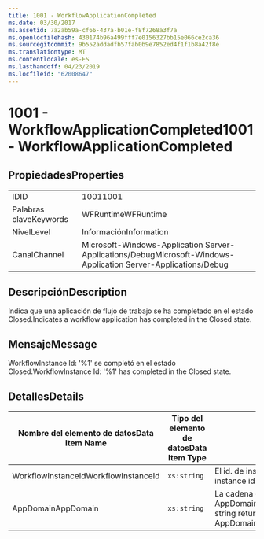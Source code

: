 ```yaml
---
title: 1001 - WorkflowApplicationCompleted
ms.date: 03/30/2017
ms.assetid: 7a2ab59a-cf66-437a-b01e-f8f7268a3f7a
ms.openlocfilehash: 430174b96a499fff7e0156327bb15e066ce2ca36
ms.sourcegitcommit: 9b552addadfb57fab0b9e7852ed4f1f1b8a42f8e
ms.translationtype: MT
ms.contentlocale: es-ES
ms.lasthandoff: 04/23/2019
ms.locfileid: "62008647"
---
```

# <a name="1001---workflowapplicationcompleted"></a><span data-ttu-id="ee4c7-102">1001 - WorkflowApplicationCompleted</span><span class="sxs-lookup"><span data-stu-id="ee4c7-102">1001 - WorkflowApplicationCompleted</span></span>
## <a name="properties"></a><span data-ttu-id="ee4c7-103">Propiedades</span><span class="sxs-lookup"><span data-stu-id="ee4c7-103">Properties</span></span>  
  
|||  
|-|-|  
|<span data-ttu-id="ee4c7-104">ID</span><span class="sxs-lookup"><span data-stu-id="ee4c7-104">ID</span></span>|<span data-ttu-id="ee4c7-105">1001</span><span class="sxs-lookup"><span data-stu-id="ee4c7-105">1001</span></span>|  
|<span data-ttu-id="ee4c7-106">Palabras clave</span><span class="sxs-lookup"><span data-stu-id="ee4c7-106">Keywords</span></span>|<span data-ttu-id="ee4c7-107">WFRuntime</span><span class="sxs-lookup"><span data-stu-id="ee4c7-107">WFRuntime</span></span>|  
|<span data-ttu-id="ee4c7-108">Nivel</span><span class="sxs-lookup"><span data-stu-id="ee4c7-108">Level</span></span>|<span data-ttu-id="ee4c7-109">Información</span><span class="sxs-lookup"><span data-stu-id="ee4c7-109">Information</span></span>|  
|<span data-ttu-id="ee4c7-110">Canal</span><span class="sxs-lookup"><span data-stu-id="ee4c7-110">Channel</span></span>|<span data-ttu-id="ee4c7-111">Microsoft-Windows-Application Server-Applications/Debug</span><span class="sxs-lookup"><span data-stu-id="ee4c7-111">Microsoft-Windows-Application Server-Applications/Debug</span></span>|  
  
## <a name="description"></a><span data-ttu-id="ee4c7-112">Descripción</span><span class="sxs-lookup"><span data-stu-id="ee4c7-112">Description</span></span>  
 <span data-ttu-id="ee4c7-113">Indica que una aplicación de flujo de trabajo se ha completado en el estado Closed.</span><span class="sxs-lookup"><span data-stu-id="ee4c7-113">Indicates a workflow application has completed in the Closed state.</span></span>  
  
## <a name="message"></a><span data-ttu-id="ee4c7-114">Mensaje</span><span class="sxs-lookup"><span data-stu-id="ee4c7-114">Message</span></span>  
 <span data-ttu-id="ee4c7-115">WorkflowInstance Id: '%1' se completó en el estado Closed.</span><span class="sxs-lookup"><span data-stu-id="ee4c7-115">WorkflowInstance Id: '%1' has completed in the Closed state.</span></span>  
  
## <a name="details"></a><span data-ttu-id="ee4c7-116">Detalles</span><span class="sxs-lookup"><span data-stu-id="ee4c7-116">Details</span></span>  
  
|<span data-ttu-id="ee4c7-117">Nombre del elemento de datos</span><span class="sxs-lookup"><span data-stu-id="ee4c7-117">Data Item Name</span></span>|<span data-ttu-id="ee4c7-118">Tipo del elemento de datos</span><span class="sxs-lookup"><span data-stu-id="ee4c7-118">Data Item Type</span></span>|<span data-ttu-id="ee4c7-119">Descripción</span><span class="sxs-lookup"><span data-stu-id="ee4c7-119">Description</span></span>|  
|--------------------|--------------------|-----------------|  
|<span data-ttu-id="ee4c7-120">WorkflowInstanceId</span><span class="sxs-lookup"><span data-stu-id="ee4c7-120">WorkflowInstanceId</span></span>|`xs:string`|<span data-ttu-id="ee4c7-121">El id. de instancia del flujo de trabajo.</span><span class="sxs-lookup"><span data-stu-id="ee4c7-121">The instance id for the workflow</span></span>|  
|<span data-ttu-id="ee4c7-122">AppDomain</span><span class="sxs-lookup"><span data-stu-id="ee4c7-122">AppDomain</span></span>|`xs:string`|<span data-ttu-id="ee4c7-123">La cadena devuelta por AppDomain.CurrentDomain.FriendlyName.</span><span class="sxs-lookup"><span data-stu-id="ee4c7-123">The string returned by AppDomain.CurrentDomain.FriendlyName.</span></span>|
